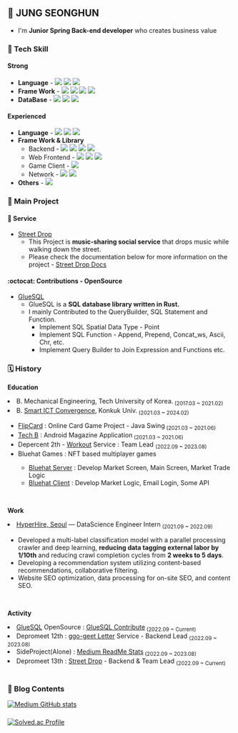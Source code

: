 ## 💁 JUNG SEONGHUN
- I'm **Junior Spring Back-end developer** who creates business value

### 🧰 Tech Skill

#### Strong
  - **Language** - <img src="https://img.shields.io/badge/java-007396?style=for-the-social&logo=java&logoColor=white"> <img src="https://img.shields.io/badge/python-3776AB?style=for-the-social&logo=python&logoColor=white"> <img src="https://img.shields.io/badge/javascript-F7DF1E?style=for-the-social&logo=javascript&logoColor=white">
  - **Frame Work** - <img src="https://img.shields.io/badge/Spring Boot-6DB33F?style=for-the-social&logo=Spring Boot&logoColor=white"> <img src="https://img.shields.io/badge/Spring Security-6DB33F?style=for-the-social&logo=springsecurity&logoColor=white"> <img src="https://img.shields.io/badge/Nginx-009639?style=for-the-social&logo=NGINX&logoColor=white"> <img src="https://img.shields.io/badge/gradle-02303A?style=for-the-social&logo=gradle&logoColor=white">
  - **DataBase** - <img src="https://img.shields.io/badge/MySQL-4479A1?style=or-the-social&logo=MySQL&logoColor=white"> <img src="https://img.shields.io/badge/mongoDB-47A248?style=or-the-social&logo=MongoDB&logoColor=white"> <img src="https://img.shields.io/badge/Redis-DC382D?style=for-the-social&logo=redis&logoColor=white">


#### Experienced
  - **Language** - <img src="https://img.shields.io/badge/rust-000000?style=for-the-social&logo=rust&logoColor=white"> <img src="https://img.shields.io/badge/typescript-3178C6?style=for-the-social&logo=typescript&logoColor=white"> <img src="https://img.shields.io/badge/c%23-99CC00?style=for-the-social&logo=csharp&logoColor=white">
  - **Frame Work & Library**
    - Backend - <img src="https://img.shields.io/badge/node.js-339933?style=for-the-social&logo=Node.js&logoColor=white">   <img src="https://img.shields.io/badge/express-000000?style=for-the-social&logo=express&logoColor=white">  <img src="https://img.shields.io/badge/Nestjs-D91313?style=for-the-social&logo=nestjs&logoColor=white">  <img src="https://img.shields.io/badge/flask-000000?style=for-the-social&logo=flask&logoColor=white"> 
    - Web Frontend -   <img src="https://img.shields.io/badge/React-61DAFB?style=for-the-social&logo=react&logoColor=white"> <img src="https://img.shields.io/badge/Antd-297AEF?style=for-the-social&logo=Ant Design&logoColor=white">  <img src="https://img.shields.io/badge/bootstrap-7952B3?style=for-the-socail&logo=bootstrap&logoColor=white">
    - Game Client - <img src="https://img.shields.io/badge/unity-000000?style=for-the-social&logo=unity&logoColor=white">
    - Network - <img src="https://img.shields.io/badge/Wireguard-88171A?style=for-the-social&logo=wireguard&logoColor=white"> <img src="https://img.shields.io/badge/Wireshark-1679A7?style=for-the-social&logo=wireshark&logoColor=white">
  - **Others** - <img src="https://img.shields.io/badge/Docker-2496ED?style=for-the-social&logo=Docker&logoColor=white"> 

### 💼 Main Project
#### 🥳 Service

- <a href="https://github.com/depromeet/street-drop-server" target="_blank">Street Drop</a></br>
  - This Project is **music-sharing social service** that drops music while walking down the street.
  - Please check the documentation below for more information on the project - <a href="https://docs.street-drop.com/" target="_blank">Street Drop Docs</a>

#### :octocat: Contributions - OpenSource
- <a href="https://github.com/gluesql/gluesql" target="_blank">GlueSQL</a>
  - GlueSQL is a **SQL database library written in Rust.**</br>
  - I mainly Contributed to the QueryBuilder, SQL Statement and Function.
    - Implement SQL Spatial Data Type - Point
    - Implement SQL Function - Append, Prepend, Concat_ws, Ascii, Chr, etc.
    - Implement Query Builder to Join Expression and Functions etc.
  
### 🗓 History
  **Education**
  <div align=left>
  <li>B. Mechanical Engineering, Tech University of Korea.<sub> (2017.03 ~ 2021.02)</sub></li>
  <li>B. <a href="https://sicte.konkuk.ac.kr/" target="_blank">Smart ICT Convergence</a>, Konkuk Univ.<sub> (2021.03 ~ 2024.02)</sub></li>
    <ul>
        <li><a href="https://github.com/seonghun-dev/FlipCard" target="_blank">FlipCard</a> : Online Card Game Project - Java Swing<sub> (2021.03 ~ 2021.06)</sub></li>
        <li><a href="https://github.com/seonghun-dev/TechB" target="_blank">Tech B</a> : Android Magazine Application<sub> (2021.03 ~ 2021.06)</sub></li>
        <li>Depercent 2th - <a href="https://github.com/seonghun-dev/workout-backend" target="_blank">Workout</a> Service : Team Lead <sub> (2022.09 ~ 2023.08)</sub></li>
        <li>Bluehat Games : NFT based multiplayer games</li>
        <ul>
          <li><a href="https://github.com/Blue-Hat-Games/bluehat_server" target="_blank">Bluehat Server</a> : Develop Market Screen, Main Screen, Market Trade Logic</li>
          <li><a href="https://github.com/Blue-Hat-Games/Bluehat-client" target="_blank">Bluehat Client</a> : Develop Market Logic, Email Login, Some API</li>
        </ul>
    </ul>

<br/>
  </div>
  
  **Work**
  <div align=left>
  <li><a href="https://hyperhire.in/">HyperHire, Seoul</a> — DataScience Engineer Intern<sub> (2021.09 ~ 2022.09)</sub></li>
    <ul>
      <li>Developed a multi-label classification model with a parallel processing crawler and deep learning, <strong>reducing data tagging external labor by 1/10th</strong> and reducing crawl completion cycles from <strong>2 weeks to 5 days</strong>.</li>
      <li>Developing a recommendation system utilizing content-based recommendations, collaborative filtering.</li>
<li>Website SEO optimization, data processing for on-site SEO, and content SEO.</li>

</li>
    </ul>
<br/>
  </div>


**Activity** 
  <div align=left>
  <li><a href="https://github.com/gluesql/gluesql" target="_blank">GlueSQL</a> OpenSource : <a href="https://github.com/gluesql/gluesql/pulls?q=author%3Aseonghun-dev+" target="_blank">GlueSQL Contribute</a><sub> (2022.09 ~ Current)</sub></li>
  <li>Depromeet 12th : <a href="https://github.com/depromeet/ggogeet_backend" target="_blank">ggo-geet Letter</a> Service - Backend Lead <sub> (2022.09 ~ 2023.08)</sub></li>
  <li>SideProject(Alone) : <a href="https://github.com/seonghun-dev/medium-readme-stats" target="_blank">Medium ReadMe Stats</a><sub> (2022.09 ~ 2023.08)</sub></li>
  <li>Depromeet 13th : <a href="https://github.com/depromeet/street-drop-server" target="_blank">Street Drop</a> - Backend & Team Lead <sub> (2022.09 ~ Current)</sub></li>
<br/>
  </div>

### 📄 Blog Contents
[![Medium GitHub stats](https://medium-readme-stats.vercel.app/api/post?name=dev-seonghun)](https://dev-seonghun.medium.com/)

###
[![Solved.ac Profile](http://mazassumnida.wtf/api/v2/generate_badge?boj=seonghun_dev)](https://solved.ac/seonghun_dev)

